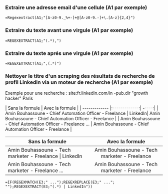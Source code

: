 ### Extraire une adresse email d'une cellule (A1 par exemple)
```
=Regexextract(A1;"[A-z0-9._%+-]+@[A-z0-9.-]+\.[A-z]{2,4}")
```

### Extraire du texte avant une virgule (A1 par exemple)
```
=REGEXEXTRACT(A1;"(.*),")
```

### Extraire du texte aprés une virgule (A1 par exemple)
```
=REGEXEXTRACT(A1;",(.*)")
```

### Nettoyer le titre d'un scraping des résultats de recherche de profil Linkedin via un moteur de recherche (A1 par exemple)

Exemple pour une recherche : site:fr.linkedin.com/in -pub.dir "growth hacker" Paris

| Sans la formule        | Avec la formule           |
| ------------- |:-------------:| -----:|
| Amin Bouhassoune - Chief Automation Officer - Freelance \| LinkedIn| Amin Bouhassoune - Chief Automation Officer - Freelance |
| Amin Bouhassoune - Chief Automation Officer - Freelance ... | Amin Bouhassoune - Chief Automation Officer - Freelance |

| Sans la formule        | Avec la formule           |
| ------------- |:-------------:|
| Amin Bouhassoune - Tech marketer - Freelance \| LinkedIn      | Amin Bouhassoune - Tech marketer - Freelance      |
| Amin Bouhassoune - Tech marketer - Freelance ... | Amin Bouhassoune - Tech marketer - Freelance      |


```
=IF(REGEXMATCH(E3;" ...");REGEXREPLACE(E3;" ..."; "");REGEXEXTRACT(E3;"(.*) | LinkedIn"))
```
